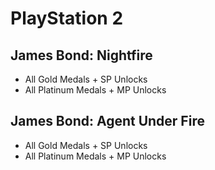 # PlayStation 2

## James Bond: Nightfire

* All Gold Medals + SP Unlocks
* All Platinum Medals + MP Unlocks

## James Bond: Agent Under Fire

* All Gold Medals + SP Unlocks
* All Platinum Medals + MP Unlocks